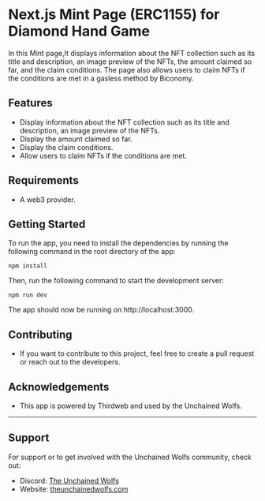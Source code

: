 # Next.js Mint Page (ERC1155) for Diamond Hand Game 

In this Mint page,It displays information about the NFT collection such as its title and description, an image preview of the NFTs, the amount claimed so far, and the claim conditions. The page also allows users to claim NFTs if the conditions are met in a gasless method by Biconomy.

## Features

- Display information about the NFT collection such as its title and description, an image preview of the NFTs.
- Display the amount claimed so far.
- Display the claim conditions.
- Allow users to claim NFTs if the conditions are met.

## Requirements
- A web3 provider.

## Getting Started
To run the app, you need to install the dependencies by running the following command in the root directory of the app:
```
npm install
```
Then, run the following command to start the development server:
```
npm run dev
```
The app should now be running on http://localhost:3000.

## Contributing
- If you want to contribute to this project, feel free to create a pull request or reach out to the developers.

## Acknowledgements
- This app is powered by Thirdweb and used by the Unchained Wolfs.
---

## Support

For support or to get involved with the Unchained Wolfs community, check out:

- Discord: [The Unchained Wolfs](https://discord.gg/wNkzRCVvuB)
- Website: [theunchainedwolfs.com](https://theunchainedwolfs.com)
